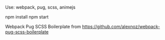 Use: webpack, pug, scss, animejs

npm install
npm start

Webpack Pug SCSS Boilerplate from https://github.com/alexnoz/webpack-pug-scss-boilerplate
